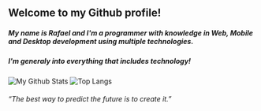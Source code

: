 
## Welcome to my Github profile!

##### My name is Rafael and I'm a programmer with knowledge in Web, Mobile and Desktop development using multiple technologies.
##### I'm generaly into everything that includes technology! 
![My Github Stats](https://github-readme-stats.vercel.app/api?username=rafaelsilva81&count_private=true&show_icons=false)
![Top Langs](https://github-readme-stats.vercel.app/api/top-langs/?username=rafaelsilva81&layout=compact&hide=gdscript&langs_count=8)

###### “The best way to predict the future is to create it.”
